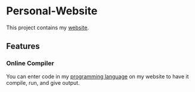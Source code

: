 # Personal-Website

This project contains my [website](https://jasonhschwartzman.com).

## Features

### Online Compiler

You can enter code in my [programming language](https://github.com/JasonHarrisonSchwartzman/Compiler) on my website to have it compile, run, and give output.
